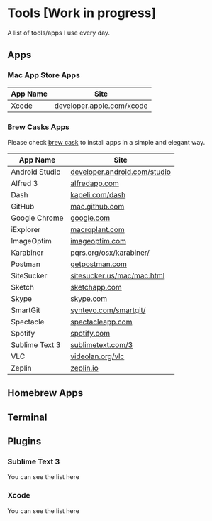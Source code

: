 # Tools [Work in progress]

A list of tools/apps I use every day.

## Apps

### Mac App Store Apps

| App Name  | Site | 
|-----------|------|
|Xcode|[developer.apple.com/xcode](https://developer.apple.com/xcode/)|

### Brew Casks Apps

Please check [brew cask](https://github.com/caskroom/homebrew-cask) to install apps in a simple and elegant way.

| App Name  | Site | 
|-----------|------|
|Android Studio|[developer.android.com/studio](https://developer.android.com/studio/index.html)|
|Alfred 3|[alfredapp.com](https://www.alfredapp.com)|
|Dash|[kapeli.com/dash](https://kapeli.com/dash)|
|GitHub|[mac.github.com](http://mac.github.com)|
|Google Chrome|[google.com](http://google.com)|
|iExplorer|[macroplant.com](http://www.macroplant.com/)|
|ImageOptim|[imageoptim.com](http://imageoptim.com/)|
|Karabiner|[pqrs.org/osx/karabiner/](https://pqrs.org/osx/karabiner/)|
|Postman|[getpostman.com](https://www.getpostman.com)|
|SiteSucker|[sitesucker.us/mac/mac.html](http://www.sitesucker.us/mac/mac.html)|
|Sketch|[sketchapp.com](https://www.sketchapp.com)|
|Skype|[skype.com](http://www.skype.com)|
|SmartGit|[syntevo.com/smartgit/](http://www.syntevo.com/smartgit/)|
|Spectacle|[spectacleapp.com](https://www.spectacleapp.com)|
|Spotify|[spotify.com](https://www.spotify.com)|
|Sublime Text 3|[sublimetext.com/3](https://www.sublimetext.com/3)|
|VLC|[videolan.org/vlc](http://www.videolan.org/vlc/)|
|Zeplin|[zeplin.io](https://zeplin.io)|

## Homebrew Apps

## Terminal

## Plugins

### Sublime Text 3

You can see the list here 

### Xcode

You can see the list here 
